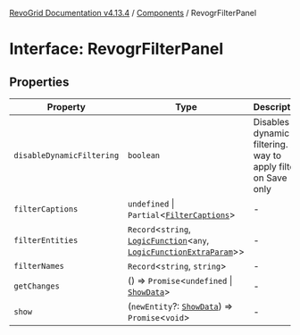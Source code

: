 [RevoGrid Documentation v4.13.4](README.md) / [Components](Namespace.Components.md) / RevogrFilterPanel

# Interface: RevogrFilterPanel

## Properties

| Property | Type | Description | Defined in |
| ------ | ------ | ------ | ------ |
| `disableDynamicFiltering` | `boolean` | Disables dynamic filtering. A way to apply filters on Save only | [src/components.d.ts:447](https://github.com/revolist/revogrid/blob/325e86c31155d90566dec588c08b121b0ae7657a/src/components.d.ts#L447) |
| `filterCaptions` | `undefined` \| `Partial`\<[`FilterCaptions`](Interface.FilterCaptions.md)\> | - | [src/components.d.ts:448](https://github.com/revolist/revogrid/blob/325e86c31155d90566dec588c08b121b0ae7657a/src/components.d.ts#L448) |
| `filterEntities` | `Record`\<`string`, [`LogicFunction`](Interface.LogicFunction.md)\<`any`, [`LogicFunctionExtraParam`](TypeAlias.LogicFunctionExtraParam.md)\>\> | - | [src/components.d.ts:449](https://github.com/revolist/revogrid/blob/325e86c31155d90566dec588c08b121b0ae7657a/src/components.d.ts#L449) |
| `filterNames` | `Record`\<`string`, `string`\> | - | [src/components.d.ts:450](https://github.com/revolist/revogrid/blob/325e86c31155d90566dec588c08b121b0ae7657a/src/components.d.ts#L450) |
| `getChanges` | () => `Promise`\<`undefined` \| [`ShowData`](Interface.ShowData.md)\> | - | [src/components.d.ts:451](https://github.com/revolist/revogrid/blob/325e86c31155d90566dec588c08b121b0ae7657a/src/components.d.ts#L451) |
| `show` | (`newEntity`?: [`ShowData`](Interface.ShowData.md)) => `Promise`\<`void`\> | - | [src/components.d.ts:452](https://github.com/revolist/revogrid/blob/325e86c31155d90566dec588c08b121b0ae7657a/src/components.d.ts#L452) |
